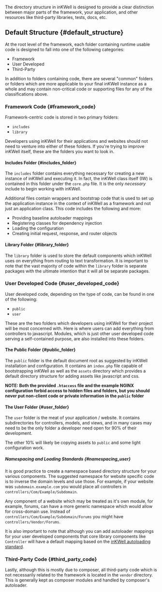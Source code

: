 The directory structure in inKWell is designed to provide a clear distinction between major parts of the framework, your application, and other resources like third-party libraries, tests, docs, etc.

## Default Structure {#default_structure}

At the root level of the framework, each folder containing runtime usable code is designed to fall into one of the following categories:

- Framework
- User Developed
- Third-Party

In addition to folders containing code, there are several "common" folders or folders which are more applicable to your final inKWell instance as a whole and may contain non-critical code or supporting files for any of the classifications above.

### Framework Code {#framework_code}

Framework-centric code is stored in two primary folders:

- `includes`
- `library`

Developers using inKWell for their applications and websites should not need to venture into either of these folders.  If you're trying to improve inKWell itself, these are the folders you want to look in.

#### Includes Folder {#includes_folder}

The `includes` folder contains everything necessary for creating a new instance of inKWell and executing it.  In fact, the inKWell class itself (IW) is contained in this folder under the `core.php` file.  It is the only *necessary* include to begin working with inKWell.

Additional files contain wrappers and bootstrap code that is used to set up the application instance in the context of inKWell as a framework and not just an application class.  This code includes the following and more:

- Providing baseline autoloader mappings
- Registering classes for dependency injection
- Loading the configuration
- Creating initial request, response, and router objects

#### Library Folder {#library_folder}

The `library` folder is used to store the default components which inKWell uses on everything from routing to text transformation.  It is important to note that the vast majority of code within the `library` folder is separate packages with the ultimate intention that it will all be separate packages.

### User Developed Code {#user_developed_code}

User developed code, depending on the type of code, can be found in one of the following:

- `public`
- `user`

These are the two folders which developers using inKWell for their project will be most concerned with.  Here is where users can add everything from controllers to javascript.  Modules, which is just other user developed code serving a self-contained purpose, are also installed into these folders.

#### The Public Folder {#public_folder}

The `public` folder is the default document root as suggested by inKWell installation and configuration.  It contains an `index.php` file capable of bootstrapping inKWell as well as the `assets` directory which provides a default directory structure for adding assets like javascript and css.

**NOTE: Both the provided `.htaccess` file and the example NGINX configuration forbid access to hidden files and folders, but you should never put non-client code or private information in the `public` folder**

#### The User Folder {#user_folder}

The `user` folder is the meat of your application / website.  It contains subdirectories for controllers, models, and views, and in many cases may need to be the only folder a developer need open for 90% of their development.

The other 10% will likely be copying assets to `public` and some light configuration work.

##### Namespacing and Loading Standards {#namespacing_user}

It is good practice to create a namespace based directory structure for your various components.  The suggested namespace for website specific code is to inverse the domain levels and use those.  For example, if your website was `subdomain.example.com` you would place all controllers in `controllers/Com/Example/Subdomain`.

Any component of a website which may be treated as it's own module, for example, forums, can have a more generic namespace which would allow for cross-domain use.  Instead of `controllers/Com/Example/Subdomain/Forums` you might have `controllers/Vendor/Forums`.

It is also important to note that although you can add autoloader mappings for your user developed components that core library components like `Controller` will have a default mapping based on the [inKWell autoloading standard](./auto_loading).

### Third-Party Code {#third_party_code}

Lastly, although this is mostly due to composer, all third-party code which is not necessarily related to the framework is located in the `vendor` directory.  This is generally kept as composer modules and handled by composer's autoloader.